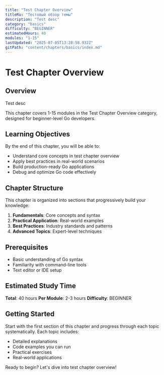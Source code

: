 ```yaml
---
title: "Test Chapter Overview"
titleRu: "Тестовый обзор темы"
description: "Test desc"
category: "basics"
difficulty: "BEGINNER"
estimatedHours: 40
modules: "1-15"
lastUpdated: "2025-07-05T13:28:58.932Z"
gitPath: "content/chapters/basics/index.md"
---
```


# Test Chapter Overview

## Overview

Test desc

This chapter covers 1-15 modules in the Test Chapter Overview category, designed for beginner-level Go developers.

## Learning Objectives

By the end of this chapter, you will be able to:

- Understand core concepts in test chapter overview
- Apply best practices in real-world scenarios
- Build production-ready Go applications
- Debug and optimize Go code effectively

## Chapter Structure

This chapter is organized into sections that progressively build your knowledge:

1. **Fundamentals**: Core concepts and syntax
2. **Practical Application**: Real-world examples
3. **Best Practices**: Industry standards and patterns
4. **Advanced Topics**: Expert-level techniques

## Prerequisites

- Basic understanding of Go syntax
- Familiarity with command-line tools
- Text editor or IDE setup

## Estimated Study Time

**Total**: 40 hours
**Per Module**: 2-3 hours
**Difficulty**: BEGINNER

## Getting Started

Start with the first section of this chapter and progress through each topic systematically. Each topic includes:

- Detailed explanations
- Code examples you can run
- Practical exercises
- Real-world applications

Ready to begin? Let's dive into test chapter overview!
